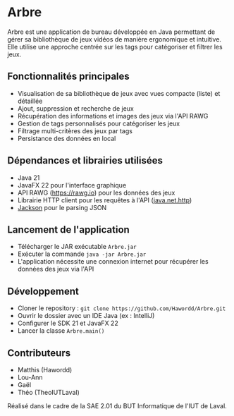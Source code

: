 # Arbre

Arbre est une application de bureau développée en Java permettant de gérer sa bibliothèque de jeux vidéos de manière ergonomique et intuitive. Elle utilise une approche centrée sur les tags pour catégoriser et filtrer les jeux.

## Fonctionnalités principales

- Visualisation de sa bibliothèque de jeux avec vues compacte (liste) et détaillée
- Ajout, suppression et recherche de jeux 
- Récupération des informations et images des jeux via l'API RAWG
- Gestion de tags personnalisés pour catégoriser les jeux
- Filtrage multi-critères des jeux par tags
- Persistance des données en local

## Dépendances et librairies utilisées

- Java 21 
- JavaFX 22 pour l'interface graphique
- API RAWG (https://rawg.io) pour les données des jeux
- Librairie HTTP client pour les requêtes à l'API ([java.net.http](https://openjdk.org/groups/net/httpclient/intro.html))
- [Jackson](https://github.com/FasterXML/jackson) pour le parsing JSON

## Lancement de l'application 

- Télécharger le JAR exécutable `Arbre.jar`
- Exécuter la commande `java -jar Arbre.jar`
- L'application nécessite une connexion internet pour récupérer les données des jeux via l'API

## Développement

- Cloner le repository : `git clone https://github.com/Hawordd/Arbre.git`
- Ouvrir le dossier avec un IDE Java (ex : IntelliJ)
- Configurer le SDK 21 et JavaFX 22
- Lancer la classe `Arbre.main()`

## Contributeurs

- Matthis (Hawordd)
- Lou-Ann 
- Gaël
- Théo (TheoIUTLaval)

Réalisé dans le cadre de la SAE 2.01 du BUT Informatique de l'IUT de Laval.
